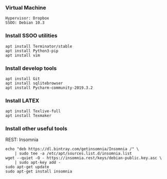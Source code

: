 ### Virtual Machine
```
Hypervisor: Dropbox
SSOO: Debian 10.3
```

### Install SSOO utilities
```
apt install Terminator/stable
apt install Python3-pip
apt install vim
```

### Install develop tools
```
apt install Git
apt install sqlitebrowser
apt install Pycharm-community-2019.3.2
```

### Install LATEX
```
apt install Texlive-full
apt install Texmaker
```

### Install other useful tools
REST: Insomnia
```
echo "deb https://dl.bintray.com/getinsomnia/Insomnia /" \
    | sudo tee -a /etc/apt/sources.list.d/insomnia.list
wget --quiet -O - https://insomnia.rest/keys/debian-public.key.asc \
    | sudo apt-key add -
sudo apt-get update
sudo apt-get install insomnia
```
